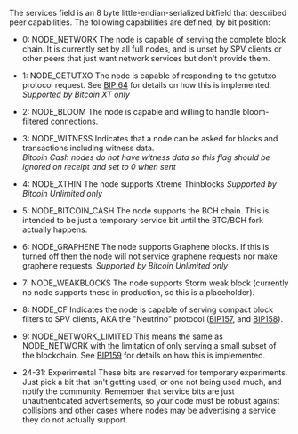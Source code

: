 
The services field is an 8 byte little-endian-serialized bitfield that described peer capabilities.  The following capabilities are defined, by bit position:

* 0: NODE_NETWORK
	The node is capable of serving the complete block chain. It is currently set by all full nodes, and is unset by SPV clients or other peers that just want network services but don't provide them.

 * 1: NODE_GETUTXO
	 The node is capable of responding to the getutxo protocol request.  See [BIP 64](https://github.com/bitcoin/bips/blob/master/bip-0064.mediawiki) for details on how this is implemented.  *Supported by Bitcoin XT only*

* 2: NODE_BLOOM 
	The node is capable and willing to handle bloom-filtered connections.

* 3: NODE_WITNESS
	Indicates that a node can be asked for blocks and transactions including witness data.  
	*Bitcoin Cash nodes do not have witness data so this flag should be ignored on receipt and set to 0 when sent*


* 4: NODE_XTHIN 
	The node supports Xtreme Thinblocks
	*Supported by Bitcoin Unlimited only*

* 5: NODE_BITCOIN_CASH 
	The node supports the BCH chain.  This is intended to be just a temporary service bit until the BTC/BCH fork actually happens.

* 6: NODE_GRAPHENE
	The node supports Graphene blocks.  If this is turned off then the node will not service graphene requests nor make graphene requests.
	*Supported by Bitcoin Unlimited only*

* 7: NODE_WEAKBLOCKS
	The node supports Storm weak block (currently no node supports these in production, so this is a placeholder).

* 8: NODE_CF 
	Indicates the node is capable of serving compact block filters to SPV clients, AKA the "Neutrino" protocol ([BIP157](https://github.com/bitcoin/bips/blob/master/bip-0157.mediawiki), and [BIP158](https://github.com/bitcoin/bips/blob/master/bip-0158.mediawiki)).

* 9: NODE_NETWORK_LIMITED 
	This means the same as NODE_NETWORK with the limitation of only serving a small subset of the blockchain.  See [BIP159](https://github.com/bitcoin/bips/blob/master/bip-0159.mediawiki) for details on how this is implemented.

* 24-31: Experimental 
	These bits are reserved for temporary experiments. Just pick a bit that isn't getting used, or one not being used much, and notify the community. Remember that service bits are just unauthenticated advertisements, so your code must be robust against collisions and other cases where nodes may be advertising a service they do not actually support.

